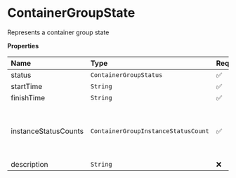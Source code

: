 # ContainerGroupState

Represents a container group state

**Properties**

| Name                 | Type                                | Required | Description                                        |
| :------------------- | :---------------------------------- | :------- | :------------------------------------------------- |
| status               | `ContainerGroupStatus`              | ✅       |                                                    |
| startTime            | `String`                            | ✅       |                                                    |
| finishTime           | `String`                            | ✅       |                                                    |
| instanceStatusCounts | `ContainerGroupInstanceStatusCount` | ✅       | Represents a container group instance status count |
| description          | `String`                            | ❌       |                                                    |
